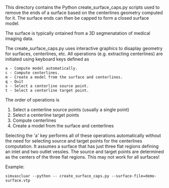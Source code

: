 This directory contains the Python create_surface_caps.py scripts used to remove the ends of a surface based 
on the centerlines geometry computed for it. The surface ends can then be capped to form a closed surface model.

The surface is typically ontained from a 3D segmenatation of medical imaging data.

The create_surface_caps.py uses interactive graphics to disaplay geometry for surfaces, centerlines, etc. 
All operations (e.g. extracting centerlines) are initiated using keyboard keys defined as

    a - Compute model automatically.
    c - Compute centerlines.
    m - Create a model from the surface and centerlines.
    q - Quit
    s - Select a centerline source point.
    t - Select a centerline target point.

The order of operations is

   1) Select a centerline source points (usually a single point)
   2) Select a centerline target points
   3) Compute centerlines
   4) Create a model from the surface and centerlines

Selecting the 'a' key performs all of these operations automatically without the need for selecting source 
and target points for the centerlines computation. It assumes a surface that has just three flat regions 
defining an inlet and two outlet vessles. The source and target points are determined as the centers of 
the three flat regions. This may not work for all surfaces!

Example:

    simvascluar --python -- create_surface_caps.py --surface-file=demo-surface.vtp  


